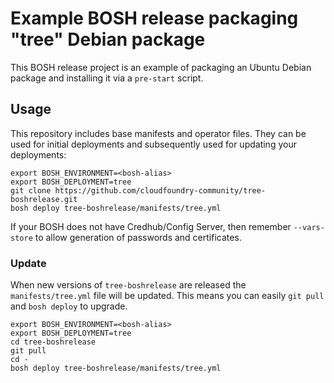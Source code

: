 # Example BOSH release packaging "tree" Debian package

This BOSH release project is an example of packaging an Ubuntu Debian package
and installing it via a `pre-start` script.

## Usage

This repository includes base manifests and operator files. They can be used for initial deployments and subsequently used for updating your deployments:

```
export BOSH_ENVIRONMENT=<bosh-alias>
export BOSH_DEPLOYMENT=tree
git clone https://github.com/cloudfoundry-community/tree-boshrelease.git
bosh deploy tree-boshrelease/manifests/tree.yml
```

If your BOSH does not have Credhub/Config Server, then remember `--vars-store` to allow generation of passwords and certificates.

### Update

When new versions of `tree-boshrelease` are released the `manifests/tree.yml` file will be updated. This means you can easily `git pull` and `bosh deploy` to upgrade.

```
export BOSH_ENVIRONMENT=<bosh-alias>
export BOSH_DEPLOYMENT=tree
cd tree-boshrelease
git pull
cd -
bosh deploy tree-boshrelease/manifests/tree.yml
```
